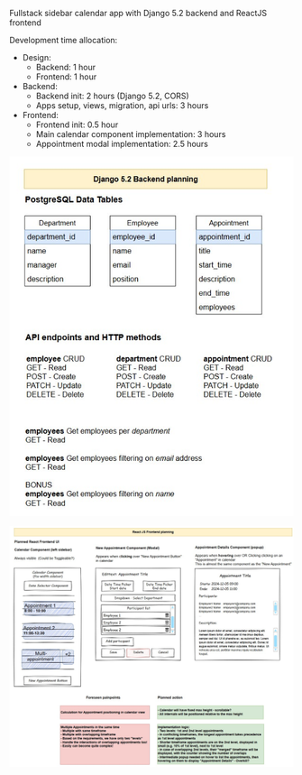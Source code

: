 Fullstack sidebar calendar app with Django 5.2 backend and ReactJS frontend

Development time allocation:
- Design:
  - Backend: 1 hour
  - Frontend: 1 hour
- Backend:
  - Backend init: 2 hours (Django 5.2, CORS)
  - Apps setup, views, migration, api urls: 3 hours
- Frontend:
  - Frontend init: 0.5 hour
  - Main calendar component implementation: 3 hours
  - Appointment modal implementation: 2.5 hours

![Backend planning](img/Backend-plan.jpg)

![Frontend planning](img/Frontend-plan.jpg)


